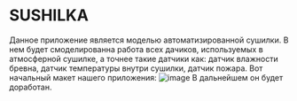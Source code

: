 # SUSHILKA
Данное приложение является моделью автоматизированной сушилки.
В нем будет смоделированна работа всех дачиков, используемых в атмосферной сушилке, а точнее такие датчики как: датчик влажности бревна, датчик температуры внутри сушилки, датчик пожара.
Вот начальный макет нашего приложения:
![image](https://github.com/iores201/SUSHILKA/assets/157721009/20998f03-240c-445d-bfb8-d2e6eb10197e)
В дальнейшем он будет доработан.
